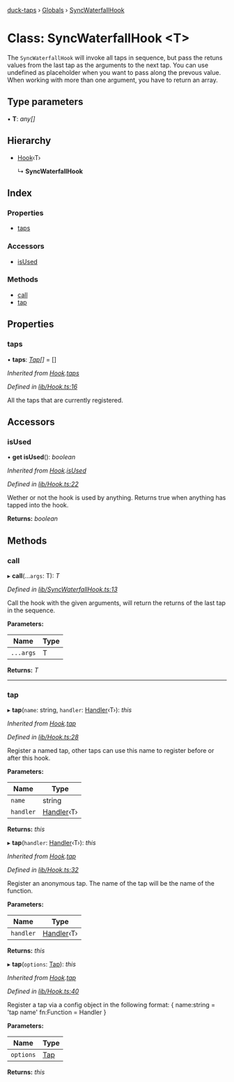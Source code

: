 [duck-taps](../README.md) › [Globals](../globals.md) › [SyncWaterfallHook](syncwaterfallhook.md)

# Class: SyncWaterfallHook <**T**>

The `SyncWaterfallHook` will invoke all taps in sequence, but pass the retuns values from the last tap as the arguments to the next tap.
You can use undefined as placeholder when you want to pass along the prevous value.
When working with more than one argument, you have to return an array.

## Type parameters

▪ **T**: *any[]*

## Hierarchy

* [Hook](hook.md)‹T›

  ↳ **SyncWaterfallHook**

## Index

### Properties

* [taps](syncwaterfallhook.md#taps)

### Accessors

* [isUsed](syncwaterfallhook.md#isused)

### Methods

* [call](syncwaterfallhook.md#call)
* [tap](syncwaterfallhook.md#tap)

## Properties

###  taps

• **taps**: *[Tap](../interfaces/tap.md)[]* = []

*Inherited from [Hook](hook.md).[taps](hook.md#taps)*

*Defined in [lib/Hook.ts:16](https://github.com/JonasKruckenberg/duck-taps/blob/a577125/lib/Hook.ts#L16)*

All the taps that are currently registered.

## Accessors

###  isUsed

• **get isUsed**(): *boolean*

*Inherited from [Hook](hook.md).[isUsed](hook.md#isused)*

*Defined in [lib/Hook.ts:22](https://github.com/JonasKruckenberg/duck-taps/blob/a577125/lib/Hook.ts#L22)*

Wether or not the hook is used by anything.
Returns true when anything has tapped into the hook.

**Returns:** *boolean*

## Methods

###  call

▸ **call**(...`args`: T): *T*

*Defined in [lib/SyncWaterfallHook.ts:13](https://github.com/JonasKruckenberg/duck-taps/blob/a577125/lib/SyncWaterfallHook.ts#L13)*

Call the hook with the given arguments, will return the returns of the last tap in the sequence.

**Parameters:**

Name | Type |
------ | ------ |
`...args` | T |

**Returns:** *T*

___

###  tap

▸ **tap**(`name`: string, `handler`: [Handler](../globals.md#handler)‹T›): *this*

*Inherited from [Hook](hook.md).[tap](hook.md#tap)*

*Defined in [lib/Hook.ts:28](https://github.com/JonasKruckenberg/duck-taps/blob/a577125/lib/Hook.ts#L28)*

Register a named tap, other taps can use this name to register before or after this hook.

**Parameters:**

Name | Type |
------ | ------ |
`name` | string |
`handler` | [Handler](../globals.md#handler)‹T› |

**Returns:** *this*

▸ **tap**(`handler`: [Handler](../globals.md#handler)‹T›): *this*

*Inherited from [Hook](hook.md).[tap](hook.md#tap)*

*Defined in [lib/Hook.ts:32](https://github.com/JonasKruckenberg/duck-taps/blob/a577125/lib/Hook.ts#L32)*

Register an anonymous tap. The name of the tap will be the name of the function.

**Parameters:**

Name | Type |
------ | ------ |
`handler` | [Handler](../globals.md#handler)‹T› |

**Returns:** *this*

▸ **tap**(`options`: [Tap](../interfaces/tap.md)): *this*

*Inherited from [Hook](hook.md).[tap](hook.md#tap)*

*Defined in [lib/Hook.ts:40](https://github.com/JonasKruckenberg/duck-taps/blob/a577125/lib/Hook.ts#L40)*

Register a tap via a config object in the following format:
{
 name:string = 'tap name'
 fn:Function = Handler
}

**Parameters:**

Name | Type |
------ | ------ |
`options` | [Tap](../interfaces/tap.md) |

**Returns:** *this*
